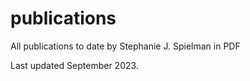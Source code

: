 # publications
All publications to date by Stephanie J. Spielman in PDF

Last updated September 2023.

